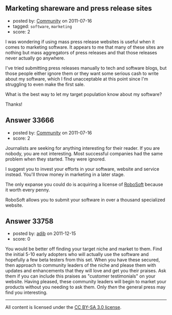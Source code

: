## Marketing shareware and press release sites

- posted by: [Community](https://stackexchange.com/users/-1/-1-community) on 2011-07-16
- tagged: `software`, `marketing`
- score: 2

I was wondering if using mass press release websites is useful when it comes to marketing software. It appears to me that many of these sites are nothing but mass aggregators of press releases and that those releases never actually go anywhere.

I've tried submitting press releases manually to tech and software blogs, but those people either ignore them or they want some serious cash to write about my software, which I find unacceptable at this point since I'm struggling to even make the first sale.

What is the best way to let my target population know about my software?

Thanks!


## Answer 33666

- posted by: [Community](https://stackexchange.com/users/-1/-1-community) on 2011-07-16
- score: 2

<p>Journalists are seeking for anything interesting for their reader. If you are nobody, you are not interesting. Most successful companies had the same problem when they started. They were ignored.</p>

<p>I suggest you to invest your efforts in your software, website and service instead. You'll throw money in marketing in a later stage. </p>

<p>The only expanse you could do is acquiring a license of <a href="http://robosoft.rudenko.com/" rel="nofollow">RoboSoft</a> because it worth every penny.</p>

<p>RoboSoft allows you to submit your software in over a thousand specialized website.</p>



## Answer 33758

- posted by: [adib](https://stackexchange.com/users/-1/8883-adib) on 2011-12-15
- score: 0

You would be better off finding your target niche and market to them. Find the initial 5-10 early adopters who will actually use the software and hopefully a few beta testers from this set. When you have these secured, then approach to community leaders of the niche and please them with updates and enhancements that they will love and get you their praises. Ask them if you can include this praises as "customer testimonials" on your website. Having pleased, these community leaders will begin to market your products without you needing to ask them. Only _then_ the general press may find you interesting.



---

All content is licensed under the [CC BY-SA 3.0 license](https://creativecommons.org/licenses/by-sa/3.0/).
